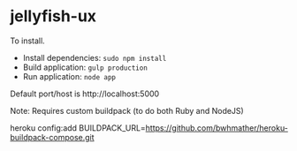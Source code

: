 jellyfish-ux
============

To install. 

* Install dependencies: `sudo npm install` 
* Build application: `gulp production`
* Run application: `node app`

Default port/host is http://localhost:5000

Note: Requires custom buildpack (to do both Ruby and NodeJS)

heroku config:add BUILDPACK_URL=https://github.com/bwhmather/heroku-buildpack-compose.git

